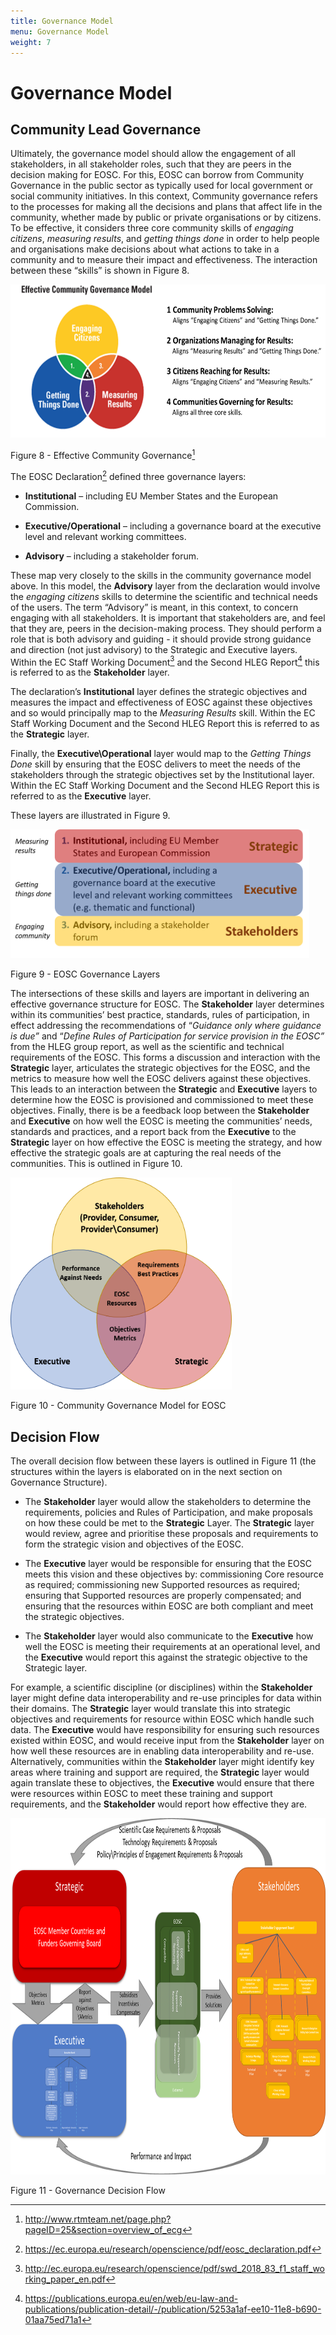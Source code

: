 ```yaml
---
title: Governance Model
menu: Governance Model
weight: 7
---
```


Governance Model
================

Community Lead Governance
-------------------------

Ultimately, the governance model should allow the engagement of all
stakeholders, in all stakeholder roles, such that they are peers in the
decision making for EOSC. For this, EOSC can borrow from Community
Governance in the public sector as typically used for local government
or social community initiatives. In this context, Community governance
refers to the processes for making all the decisions and plans that
affect life in the community, whether made by public or private
organisations or by citizens. To be effective, it considers three core
community skills of *engaging citizens*, *measuring results*, and
*getting things done* in order to help people and organisations make
decisions about what actions to take in a community and to measure their
impact and effectiveness. The interaction between these “skills” is
shown in Figure 8.

<img src="GovernanceModel/media/image1.png" style="width:6.22467in;height:2.55208in" />

Figure 8 - Effective Community Governance[^1]

The EOSC Declaration[^2] defined three governance layers:

-   **Institutional** – including EU Member States and the European
    Commission.

-   **Executive/Operational** – including a governance board at the
    executive level and relevant working committees.

-   **Advisory** – including a stakeholder forum.

These map very closely to the skills in the community governance model
above. In this model, the **Advisory** layer from the declaration would
involve the *engaging citizens* skills to determine the scientific and
technical needs of the users. The term “Advisory” is meant, in this
context, to concern engaging with all stakeholders. It is important that
stakeholders are, and feel that they are, peers in the decision-making
process. They should perform a role that is both advisory and guiding -
it should provide strong guidance and direction (not just advisory) to
the Strategic and Executive layers. Within the EC Staff Working
Document[^3] and the Second HLEG Report[^4] this is referred to as the
**Stakeholder** layer.

The declaration’s **Institutional** layer defines the strategic
objectives and measures the impact and effectiveness of EOSC against
these objectives and so would principally map to the *Measuring Results*
skill. Within the EC Staff Working Document and the Second HLEG Report
this is referred to as the **Strategic** layer.

Finally, the **Executive\\Operational** layer would map to the *Getting
Things Done* skill by ensuring that the EOSC delivers to meet the needs
of the stakeholders through the strategic objectives set by the
Institutional layer. Within the EC Staff Working Document and the Second
HLEG Report this is referred to as the **Executive** layer.

These layers are illustrated in Figure 9.

<img src="GovernanceModel/media/image2.png" alt="EOSC Governance Layers" style="width:4.97917in;height:2.14583in" />

Figure 9 - EOSC Governance Layers

The intersections of these skills and layers are important in delivering
an effective governance structure for EOSC. The **Stakeholder** layer
determines within its communities’ best practice, standards, rules of
participation, in effect addressing the recommendations of “*Guidance
only where guidance is due”* and “*Define Rules of Participation for
service provision in the EOSC”* from the HLEG group report, as well as
the scientific and technical requirements of the EOSC. This forms a
discussion and interaction with the **Strategic** layer, articulates the
strategic objectives for the EOSC, and the metrics to measure how well
the EOSC delivers against these objectives. This leads to an interaction
between the **Strategic** and **Executive** layers to determine how the
EOSC is provisioned and commissioned to meet these objectives. Finally,
there is be a feedback loop between the **Stakeholder** and
**Executive** on how well the EOSC is meeting the communities’ needs,
standards and practices, and a report back from the **Executive** to the
**Strategic** layer on how effective the EOSC is meeting the strategy,
and how effective the strategic goals are at capturing the real needs of
the communities. This is outlined in Figure 10.

<img src="GovernanceModel/media/image3.png" alt="EOSC Community Governance Model" style="width:3.6875in;height:3.53125in" />

Figure 10 - Community Governance Model for EOSC

Decision Flow
-------------

The overall decision flow between these layers is outlined in Figure 11
(the structures within the layers is elaborated on in the next section
on Governance Structure).

-   The **Stakeholder** layer would allow the stakeholders to determine
    the requirements, policies and Rules of Participation, and make
    proposals on how these could be met to the **Strategic** Layer. The
    **Strategic** layer would review, agree and prioritise these
    proposals and requirements to form the strategic vision and
    objectives of the EOSC.

-   The **Executive** layer would be responsible for ensuring that the
    EOSC meets this vision and these objectives by: commissioning Core
    resource as required; commissioning new Supported resources as
    required; ensuring that Supported resources are properly
    compensated; and ensuring that the resources within EOSC are both
    compliant and meet the strategic objectives.

-   The **Stakeholder** layer would also communicate to the
    **Executive** how well the EOSC is meeting their requirements at an
    operational level, and the **Executive** would report this against
    the strategic objective to the Strategic layer.

For example, a scientific discipline (or disciplines) within the
**Stakeholder** layer might define data interoperability and re-use
principles for data within their domains. The **Strategic** layer would
translate this into strategic objectives and requirements for resource
within EOSC which handle such data. The **Executive** would have
responsibility for ensuring such resources existed within EOSC, and
would receive input from the **Stakeholder** layer on how well these
resources are in enabling data interoperability and re-use.
Alternatively, communities within the **Stakeholder** layer might
identify key areas where training and support are required, the
**Strategic** layer would again translate these to objectives, the
**Executive** would ensure that there were resources within EOSC to meet
these training and support requirements, and the **Stakeholder** would
report how effective they are.

<img src="GovernanceModel/media/image4.png" style="width:8.82609in;height:5.93665in" />

Figure 11 - Governance Decision Flow

[^1]: <http://www.rtmteam.net/page.php?pageID=25&section=overview_of_ecg>

[^2]: <https://ec.europa.eu/research/openscience/pdf/eosc_declaration.pdf>

[^3]: <http://ec.europa.eu/research/openscience/pdf/swd_2018_83_f1_staff_working_paper_en.pdf>

[^4]: <https://publications.europa.eu/en/web/eu-law-and-publications/publication-detail/-/publication/5253a1af-ee10-11e8-b690-01aa75ed71a1>


